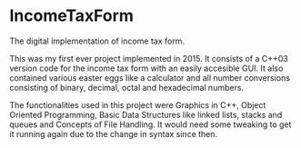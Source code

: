 # IncomeTaxForm
The digital implementation of income tax form.

This was my first ever project implemented in 2015. It consists of a C++03 version code for the income tax form with an easily accesible GUI.
It also contained various easter eggs like a calculator and all number conversions consisting of binary, decimal, octal and hexadecimal numbers.

The functionalities used in this project were Graphics in C++, Object Oriented Programming, Basic Data Structures like linked lists, stacks and queues and Concepts of File Handling. It would need some tweaking to get it running again due to the change in syntax since then.

